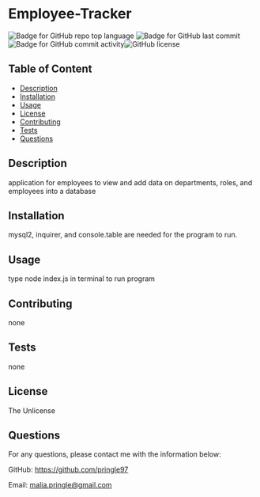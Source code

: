 

  # Employee-Tracker

  ![Badge for GitHub repo top language](https://img.shields.io/github/languages/top/pringle97/https://github.com/pringle97/Employee-Tracker?style=flat&logo=appveyor) ![Badge for GitHub last commit](https://img.shields.io/github/last-commit/pringle97/https://github.com/pringle97/Employee-Tracker?style=flat&logo=appveyor) ![Badge for GitHub commit activity](https://img.shields.io/github/commit-activity/w/pringle97/https://github.com/pringle97/Employee-Tracker?color=purple)![GitHub license](https://img.shields.io/badge/license-TheUnlicense-blue.svg)


  ## Table of Content

  - [Description](#description)
  - [Installation](#installation)
  - [Usage](#usage)
  - [License](#license)
  - [Contributing](#contributing)
  - [Tests](#tests)
  - [Questions](#questions)


  ## Description
  application for employees to view and add data on departments, roles, and employees into a database

  ## Installation

  mysql2, inquirer, and console.table are needed for the program to run.

  

  ## Usage

  type node index.js in terminal to run program

  

  ## Contributing

  none

  

  ## Tests

  none

  

  ## License

  The Unlicense

  ## Questions

  For any questions, please contact me with the information below:

  GitHub: https://github.com/pringle97

  Email: malia.pringle@gmail.com

